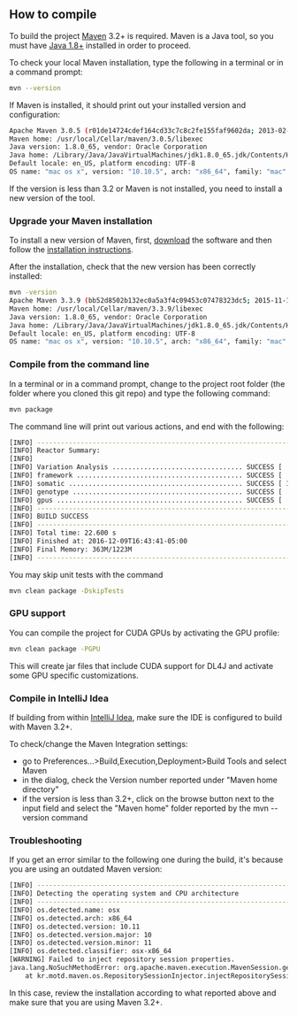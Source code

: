 ## How to compile

To build the project [Maven](https://maven.apache.org) 3.2+ is required. Maven is a Java tool, so you must have [Java 1.8+](http://www.oracle.com/technetwork/java/javase/downloads/index.html) installed in order to proceed.

To check your local Maven installation, type the following in a terminal or in a command prompt:
```sh
mvn --version
```
If Maven is installed, it should print out your installed version and configuration:
```sh
Apache Maven 3.0.5 (r01de14724cdef164cd33c7c8c2fe155faf9602da; 2013-02-19 14:51:28+0100)
Maven home: /usr/local/Cellar/maven/3.0.5/libexec
Java version: 1.8.0_65, vendor: Oracle Corporation
Java home: /Library/Java/JavaVirtualMachines/jdk1.8.0_65.jdk/Contents/Home/jre
Default locale: en_US, platform encoding: UTF-8
OS name: "mac os x", version: "10.10.5", arch: "x86_64", family: "mac"
```
If the version is less than 3.2 or Maven is not installed, you need to install a new version of the tool.

### Upgrade your Maven installation

To install a new version of Maven, first, [download](https://maven.apache.org/download.html) the software and then follow the [installation instructions](https://maven.apache.org/install.html).

After the installation, check that the new version has been correctly installed:

```sh
mvn -version
Apache Maven 3.3.9 (bb52d8502b132ec0a5a3f4c09453c07478323dc5; 2015-11-10T11:41:47-05:00)
Maven home: /usr/local/Cellar/maven/3.3.9/libexec
Java version: 1.8.0_65, vendor: Oracle Corporation
Java home: /Library/Java/JavaVirtualMachines/jdk1.8.0_65.jdk/Contents/Home/jre
Default locale: en_US, platform encoding: UTF-8
OS name: "mac os x", version: "10.10.5", arch: "x86_64", family: "mac"
```

### Compile from the command line
In a terminal or in a command prompt, change to the project root folder (the folder where you cloned this git repo) and type the following command:
```sh
mvn package
```
The command line will print out various actions, and end with the following:
```sh
[INFO] ------------------------------------------------------------------------
[INFO] Reactor Summary:
[INFO] 
[INFO] Variation Analysis ................................. SUCCESS [  0.635 s]
[INFO] framework .......................................... SUCCESS [  4.780 s]
[INFO] somatic ............................................ SUCCESS [ 14.967 s]
[INFO] genotype ........................................... SUCCESS [  1.473 s]
[INFO] gpus ............................................... SUCCESS [  0.052 s]
[INFO] ------------------------------------------------------------------------
[INFO] BUILD SUCCESS
[INFO] ------------------------------------------------------------------------
[INFO] Total time: 22.600 s
[INFO] Finished at: 2016-12-09T16:43:41-05:00
[INFO] Final Memory: 363M/1223M
[INFO] ------------------------------------------------------------------------
```

You may skip unit tests with the command 

```sh
mvn clean package -DskipTests
```

### GPU support

You can compile the project for CUDA GPUs by activating the GPU profile:
```sh
mvn clean package -PGPU
```

This will create jar files that include CUDA support for DL4J and activate some GPU specific customizations.

### Compile in IntelliJ Idea

If building from within [IntelliJ Idea](https://www.jetbrains.com/idea/), make sure the IDE is configured to build with Maven 3.2+.

To check/change the Maven Integration settings:

- go to Preferences...>Build,Execution,Deployment>Build Tools and select Maven
- in the dialog, check the Version number reported under "Maven home directory"
- if the version is less than 3.2+, click on the browse button next to the input field and select the "Maven home" folder reported by the mvn --version command

### Troubleshooting

If you get an error similar to the following one during the build, it's because you are using an outdated Maven version:

```sh
[INFO] ------------------------------------------------------------------------
[INFO] Detecting the operating system and CPU architecture
[INFO] ------------------------------------------------------------------------
[INFO] os.detected.name: osx
[INFO] os.detected.arch: x86_64
[INFO] os.detected.version: 10.11
[INFO] os.detected.version.major: 10
[INFO] os.detected.version.minor: 11
[INFO] os.detected.classifier: osx-x86_64
[WARNING] Failed to inject repository session properties.
java.lang.NoSuchMethodError: org.apache.maven.execution.MavenSession.getRepositorySession()Lorg/eclipse/aether/RepositorySystemSession;
	at kr.motd.maven.os.RepositorySessionInjector.injectRepositorySession(RepositorySessionInjector.java:22)
```
In this case, review the installation according to what reported above and make sure that you are using Maven 3.2+.


